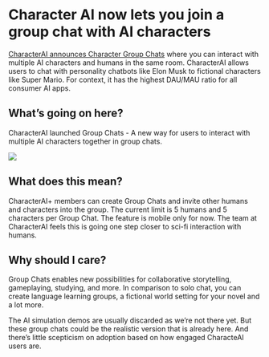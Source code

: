 # Character AI now lets you join a group chat with AI characters

[CharacterAI announces Character Group Chats](https://blog.character.ai/new-feature-announcement-character-group-chat/?utm_source=bensbites\&utm_medium=referral\&utm_campaign=character-ai-now-lets-you-join-a-group-chat-with-ai-characters) where you can interact with multiple AI characters and humans in the same room. CharacterAI allows users to chat with personality chatbots like Elon Musk to fictional characters like Super Mario. For context, it has the highest DAU/MAU ratio for all consumer AI apps.

## What’s going on here?

CharacterAI launched Group Chats - A new way for users to interact with multiple AI characters together in group chats.

![](https://media.beehiiv.com/cdn-cgi/image/fit=scale-down,format=auto,onerror=redirect,quality=80/uploads/asset/file/d749c0bd-74c3-4f05-ab32-3ed1f2a824ef/image.png)

## What does this mean?

CharacterAI+ members can create Group Chats and invite other humans and characters into the group. The current limit is 5 humans and 5 characters per Group Chat. The feature is mobile only for now. The team at CharacterAI feels this is going one step closer to sci-fi interaction with humans.

## Why should I care?

Group Chats enables new possibilities for collaborative storytelling, gameplaying, studying, and more. In comparison to solo chat, you can create language learning groups, a fictional world setting for your novel and a lot more.

The AI simulation demos are usually discarded as we’re not there yet. But these group chats could be the realistic version that is already here. And there’s little scepticism on adoption based on how engaged CharacteAI users are.

